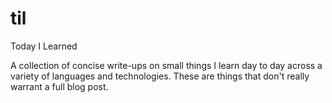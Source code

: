 # til
Today I Learned

A collection of concise write-ups on small things I learn day to day across a variety of languages and technologies. These are things that don't really warrant a full blog post.
